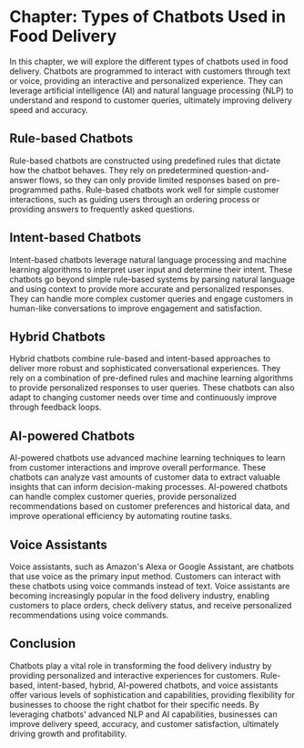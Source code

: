 Chapter: Types of Chatbots Used in Food Delivery
================================================

In this chapter, we will explore the different types of chatbots used in food delivery. Chatbots are programmed to interact with customers through text or voice, providing an interactive and personalized experience. They can leverage artificial intelligence (AI) and natural language processing (NLP) to understand and respond to customer queries, ultimately improving delivery speed and accuracy.

**Rule-based Chatbots**
-----------------------

Rule-based chatbots are constructed using predefined rules that dictate how the chatbot behaves. They rely on predetermined question-and-answer flows, so they can only provide limited responses based on pre-programmed paths. Rule-based chatbots work well for simple customer interactions, such as guiding users through an ordering process or providing answers to frequently asked questions.

**Intent-based Chatbots**
-------------------------

Intent-based chatbots leverage natural language processing and machine learning algorithms to interpret user input and determine their intent. These chatbots go beyond simple rule-based systems by parsing natural language and using context to provide more accurate and personalized responses. They can handle more complex customer queries and engage customers in human-like conversations to improve engagement and satisfaction.

**Hybrid Chatbots**
-------------------

Hybrid chatbots combine rule-based and intent-based approaches to deliver more robust and sophisticated conversational experiences. They rely on a combination of pre-defined rules and machine learning algorithms to provide personalized responses to user queries. These chatbots can also adapt to changing customer needs over time and continuously improve through feedback loops.

**AI-powered Chatbots**
-----------------------

AI-powered chatbots use advanced machine learning techniques to learn from customer interactions and improve overall performance. These chatbots can analyze vast amounts of customer data to extract valuable insights that can inform decision-making processes. AI-powered chatbots can handle complex customer queries, provide personalized recommendations based on customer preferences and historical data, and improve operational efficiency by automating routine tasks.

**Voice Assistants**
--------------------

Voice assistants, such as Amazon's Alexa or Google Assistant, are chatbots that use voice as the primary input method. Customers can interact with these chatbots using voice commands instead of text. Voice assistants are becoming increasingly popular in the food delivery industry, enabling customers to place orders, check delivery status, and receive personalized recommendations using voice commands.

**Conclusion**
--------------

Chatbots play a vital role in transforming the food delivery industry by providing personalized and interactive experiences for customers. Rule-based, intent-based, hybrid, AI-powered chatbots, and voice assistants offer various levels of sophistication and capabilities, providing flexibility for businesses to choose the right chatbot for their specific needs. By leveraging chatbots' advanced NLP and AI capabilities, businesses can improve delivery speed, accuracy, and customer satisfaction, ultimately driving growth and profitability.
